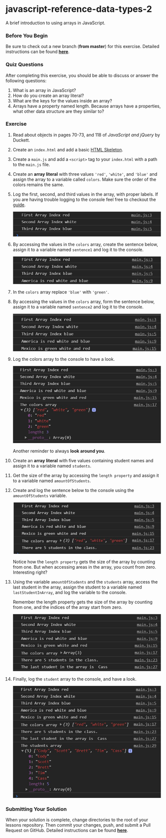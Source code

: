 # javascript-reference-data-types-2

A brief introduction to using arrays in JavaScript.

### Before You Begin

Be sure to check out a new branch (**from master**) for this exercise. Detailed instructions can be found [**here**](../../guides/before-each-exercise.md).

### Quiz Questions
After completing this exercise, you should be able to discuss or answer the following questions:

1. What is an array in JavaScript?
1. How do you create an array literal?
1. What are the keys for the values inside an array?
1. Arrays have a property named length.  Because arrays have a properties, what other data structure are they similar to?

### Exercise

1. Read about objects in pages 70-73, and 118 of _JavaScript and jQuery_ by Duckett.

1. Create an `index.html` and add a basic [HTML Skeleton](../html-skeleton/README.md).

1. Create a `main.js` and add a `<script>` tag to your `index.html` with a path to the `main.js` file.

1. Create an **array literal** with three values `'red'`, `'white'`, and `'blue'` and assign the array to a variable called `colors`.  Make sure the order of the colors remains the same.

1. Log the first, second, and third values in the array, with proper labels.  If you are having trouble logging to the console feel free to checkout the [guide](../guides/logging-to-the-console.md).

    <p align="center">
      <img src="images/rdt-2-1.JPG" alt="js-rdt-arrays">
    </p>

1.  By accessing the values in the `colors` array, create the sentence below, assign it to a variable named `sentence1` and log it to the console.

    <p align="center">
      <img src="images/rdt-2-2.JPG" alt="js-rdt-arrays">
    </p>

1.  In the `colors` array replace `'blue'` with `'green'`.

1.  By accessing the values in the `colors` array, form the sentence below, assign it to a variable named `sentence2` and log it to the console.

    <p align="center">
      <img src="images/rdt-2-3.JPG" alt="js-rdt-arrays">
    </p>

1.  Log the colors array to the console to have a look.

    <p align="center">
      <img src="images/rdt-2-4.JPG" alt="js-rdt-arrays">
    </p>

    Another reminder to always **look around you**.

1. Create an **array literal** with five values containing student names and assign it to a variable named `students`.

1. Get the size of the array by accessing the `length property` and assign it to a variable named `amountOfStudents`.

1. Create and log the sentence below to the console using the `amountOfStudents` variable.

    <p align="center">
      <img src="images/rdt-2-5.JPG" alt="js-rdt-arrays">
    </p>

    Notice how the `length property` gets the size of the array by counting from one. But when accessing areas in the array, you count from zero. Interesting right?

1. Using the variable `amountOfStudents` and the `students` array, access the last student in the array, assign the student to a variable named `lastStudentInArray`, and log the variable to the console.

    Remember the length property gets the size of the array by counting from one, and the indices of the array start from zero.

    <p align="center">
      <img src="images/rdt-2-6.JPG" alt="js-rdt-arrays">
    </p>

1. Finally, log the `student` array to the console, and have a look.

    <p align="center">
      <img src="images/rdt-2-7.JPG" alt="js-rdt-arrays">
    </p>


### Submitting Your Solution

When your solution is complete, change directories to the root of your lessons repository. Then commit your changes, push, and submit a Pull Request on GitHub. Detailed instructions can be found [**here**](../../guides/after-each-exercise.md).
